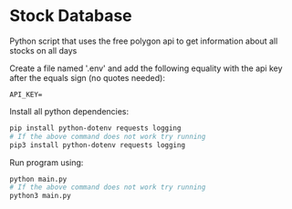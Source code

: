 # Stock Database

Python script that uses the free polygon api to get information about all stocks on all days

Create a file named '.env' and add the following equality with the api key after the equals sign (no quotes needed):

```dotenv
API_KEY=
```

Install all python dependencies:

```bash
pip install python-dotenv requests logging
# If the above command does not work try running
pip3 install python-dotenv requests logging
```

Run program using:

```bash
python main.py
# If the above command does not work try running
python3 main.py
```
